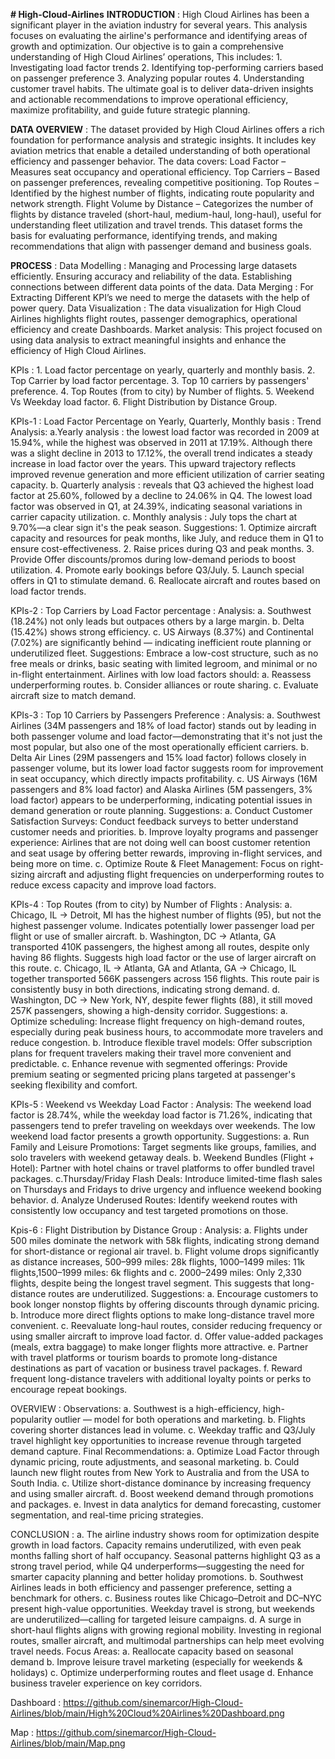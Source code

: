 **# High-Cloud-Airlines**
**INTRODUCTION** : 
             High Cloud Airlines has been a significant player in the aviation industry for several years. This analysis focuses on evaluating the airline's performance and identifying areas of                  growth and optimization.
Our objective is to gain a comprehensive understanding of High Cloud Airlines’ operations, This includes:
                    1. Investigating load factor trends
                    2. Identifying top-performing carriers based on passenger preference
                    3. Analyzing popular routes
                    4. Understanding customer travel habits.
The ultimate goal is to deliver data-driven insights and actionable recommendations to improve operational efficiency, maximize profitability, and guide future strategic planning.

**DATA OVERVIEW** : 
             The dataset provided by High Cloud Airlines offers a rich foundation for performance analysis and strategic insights. It includes key aviation metrics that enable a detailed understanding of both operational efficiency and passenger behavior.
         The data covers:
                    Load Factor – Measures seat occupancy and operational efficiency.
                    Top Carriers – Based on passenger preferences, revealing competitive positioning.
                    Top Routes – Identified by the highest number of flights, indicating route popularity and network strength.
                    Flight Volume by Distance – Categorizes the number of flights by distance traveled (short-haul, medium-haul, long-haul), useful for understanding fleet utilization and travel                       trends.
                    This dataset forms the basis for evaluating performance, identifying trends, and making recommendations that align with passenger demand and business goals.

**PROCESS** : 
         Data Modelling : 
                    Managing and Processing large datasets efficiently.
                    Ensuring accuracy and reliability of the data.
                    Establishing connections between different data points of the data.
         Data Merging : 
                    For Extracting Different KPI’s we need to merge the datasets with the help of power query.
         Data Visualization : 
                    The data visualization for High Cloud Airlines highlights flight routes, passenger demographics, operational efficiency and create Dashboards.
         Market analysis:
                    This project focused on using data analysis to extract meaningful insights and enhance the efficiency of High Cloud Airlines.

KPIs : 
      1. Load factor percentage on yearly, quarterly and monthly basis. 
      2. Top Carrier by load factor percentage. 
      3. Top 10 carriers by passengers' preference.
      4. Top Routes (from to city) by Number of flights.
      5. Weekend Vs Weekday load factor.
      6. Flight Distribution by Distance Group. 

KPIs-1 : Load Factor Percentage on Yearly, Quarterly, Monthly basis : 
        Trend Analysis:
                 a.Yearly analysis : the lowest load factor was recorded in 2009 at 15.94%, while the highest was observed in 2011 at 17.19%. Although there was a slight decline in 2013 to                             17.12%, the overall trend indicates a steady increase in load factor over the years. This upward trajectory reflects improved revenue generation and more efficient                                  utilization of carrier seating capacity.
                 b. Quarterly analysis : reveals that Q3 achieved the highest load factor at 25.60%, followed by a decline to 24.06% in Q4. The lowest load factor was observed in Q1, at 24.39%,                         indicating seasonal variations in carrier capacity utilization.
                 c. Monthly analysis : July tops the chart at 9.70%—a clear sign it's the peak season. 
        Suggestions:
                 1. Optimize aircraft capacity and resources for peak months, like July, and reduce them in Q1 to ensure cost-effectiveness.
                 2. Raise prices during Q3 and peak months.
                 3. Provide Offer discounts/promos during low-demand periods to boost utilization.
                 4. Promote early bookings before Q3/July.
                 5. Launch special offers in Q1 to stimulate demand.
                 6. Reallocate aircraft and routes based on load factor trends.

KPIs-2 : Top Carriers by Load Factor percentage : 
        Analysis: 
                 a. Southwest (18.24%) not only leads but outpaces others by a large margin.
                 b. Delta (15.42%) shows strong efficiency.
                 c. US Airways (8.37%) and Continental (7.02%) are significantly behind — indicating inefficient route planning or underutilized fleet.
        Suggestions:
                 Embrace a low-cost structure, such as no free meals or drinks, basic seating with limited legroom, and minimal or no in-flight entertainment.
        Airlines with low load factors should:
                 a. Reassess underperforming routes.
                 b. Consider alliances or route sharing.
                 c. Evaluate aircraft size to match demand.

KPIs-3 : Top 10 Carriers by Passengers Preference : 
        Analysis: 
                 a. Southwest Airlines (34M passengers and 18% of load factor) stands out by leading in both passenger volume and load factor—demonstrating that it's not just the most popular, but                     also one of the most operationally efficient carriers. 
                 b. Delta Air Lines (29M passengers and 15% load factor) follows closely in passenger volume, but its lower load factor suggests room for improvement in seat occupancy, which                           directly impacts profitability. 
                 c. US Airways (16M passengers and 8% load factor) and Alaska Airlines (5M passengers, 3% load factor) appears to be underperforming, indicating potential issues in demand                              generation or route planning.
        Suggestions:
                 a. Conduct Customer Satisfaction Surveys: Conduct feedback surveys to better understand customer needs and priorities.
                 b. Improve loyalty programs and passenger experience: Airlines that are not doing well can boost customer retention and seat usage by offering better rewards, improving in-flight                       services, and being more on time.
                 c. Optimize Route & Fleet Management: Focus on right-sizing aircraft and adjusting flight frequencies on underperforming routes to reduce excess capacity and improve load factors.

KPIs-4 : Top Routes (from to city) by Number of Flights : 
        Analysis:
                 a. Chicago, IL → Detroit, MI has the highest number of flights (95), but not the highest passenger volume. Indicates potentially lower passenger load per flight or use of smaller                       aircraft.
                 b. Washington, DC → Atlanta, GA transported 410K passengers, the highest among all routes, despite only having 86 flights. Suggests high load factor or the use of larger aircraft                      on this route.
                 c. Chicago, IL → Atlanta, GA and Atlanta, GA → Chicago, IL together transported 566K passengers across 156 flights. This route pair is consistently busy in both directions,                             indicating strong demand.
                 d. Washington, DC → New York, NY, despite fewer flights (88), it still moved 257K passengers, showing a high-density corridor.
        Suggestions:
                 a. Optimize scheduling: Increase flight frequency on high-demand routes, especially during peak business hours, to accommodate more travelers and reduce congestion.
                 b. Introduce flexible travel models: Offer subscription plans for frequent travelers making their travel more convenient and predictable.
                 c. Enhance revenue with segmented offerings: Provide premium seating or segmented pricing plans targeted at passenger's seeking flexibility and comfort.

KPIs-5 : Weekend vs Weekday Load Factor : 
        Analysis: 
                 The weekend load factor is 28.74%, while the weekday load factor is 71.26%, indicating that passengers tend to prefer traveling on weekdays over weekends. The low weekend load                      factor presents a growth opportunity.
        Suggestions:
                 a. Run Family and Leisure Promotions: Target segments like groups, families, and solo travelers with weekend getaway deals. 
                 b. Weekend Bundles (Flight + Hotel): Partner with hotel chains or travel platforms to offer bundled travel packages.
                 c.Thursday/Friday Flash Deals: Introduce limited-time flash sales on Thursdays and Fridays to drive urgency and influence weekend booking behavior.
                 d. Analyze Underused Routes: Identify weekend routes with consistently low occupancy and test targeted promotions on those.

Kpis-6 : Flight Distribution by Distance Group : 
        Analysis: 
                 a. Flights under 500 miles dominate the network with 58k flights, indicating strong demand for short-distance or regional air travel.
                 b. Flight volume drops significantly as distance increases, 500–999 miles: 28k flights, 1000–1499 miles: 11k flights,1500–1999 miles: 6k flights and 
                 c. 2000–2499 miles: Only 2,330 flights, despite being the longest travel segment. This suggests that long-distance routes are underutilized.
        Suggestions: 
                 a. Encourage customers to book longer nonstop flights by offering discounts through dynamic pricing.
                 b. Introduce more direct flights options to make long-distance travel more convenient.
                 c. Reevaluate long-haul routes, consider reducing frequency or using smaller aircraft to improve load factor.
                 d. Offer value-added packages (meals, extra baggage) to make longer flights more attractive.
                 e. Partner with travel platforms or tourism boards to promote long-distance destinations as part of vacation or business travel packages.
                 f. Reward frequent long-distance travelers with additional loyalty points or perks to encourage repeat bookings.

OVERVIEW : 
        Observations:
                 a. Southwest is a high-efficiency, high-popularity outlier — model for both operations and marketing.
                 b. Flights covering shorter distances lead in volume.
                 c. Weekday traffic and Q3/July travel highlight key opportunities to increase revenue through targeted demand capture.
        Final Recommendations:
                 a. Optimize Load Factor through dynamic pricing, route adjustments, and seasonal marketing.
                 b. Could launch new flight routes from New York to Australia and from the USA to South India.
                 c. Utilize short-distance dominance by increasing frequency and using smaller aircraft.
                 d. Boost weekend demand through promotions and packages.
                 e. Invest in data analytics for demand forecasting, customer segmentation, and real-time pricing strategies.

CONCLUSION : 
            a. The airline industry shows room for optimization despite growth in load factors. Capacity remains underutilized, with even peak months falling short of half occupancy. Seasonal                     patterns highlight Q3 as a strong travel period, while Q4 underperforms—suggesting the need for smarter capacity planning and better holiday promotions.
            b. Southwest Airlines leads in both efficiency and passenger preference, setting a benchmark for others. 
            c. Business routes like Chicago–Detroit and DC–NYC present high-value opportunities. Weekday travel is strong, but weekends are underutilized—calling for targeted leisure campaigns.
            d. A surge in short-haul flights aligns with growing regional mobility. Investing in regional routes, smaller aircraft, and multimodal partnerships can help meet evolving travel needs.
 Focus Areas:
            a. Reallocate capacity based on seasonal demand
            b. Improve leisure travel marketing (especially for weekends & holidays)
            c. Optimize underperforming routes and fleet usage
            d. Enhance business traveler experience on key corridors. 

Dashboard : https://github.com/sinemarcor/High-Cloud-Airlines/blob/main/High%20Cloud%20Airlines%20Dashboard.png

Map : https://github.com/sinemarcor/High-Cloud-Airlines/blob/main/Map.png
